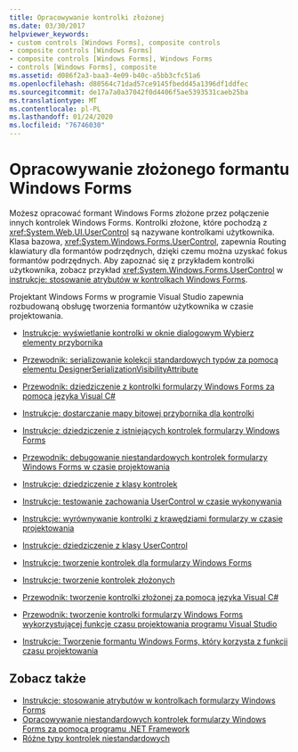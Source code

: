 ```yaml
---
title: Opracowywanie kontrolki złożonej
ms.date: 03/30/2017
helpviewer_keywords:
- custom controls [Windows Forms], composite controls
- composite controls [Windows Forms]
- composite controls [Windows Forms], Windows Forms
- controls [Windows Forms], composite
ms.assetid: d086f2a3-baa3-4e09-b40c-a5bb3cfc51a6
ms.openlocfilehash: d80564c71dad57ce9145fbedd45a1396df1ddfec
ms.sourcegitcommit: de17a7a0a37042f0d4406f5ae5393531caeb25ba
ms.translationtype: MT
ms.contentlocale: pl-PL
ms.lasthandoff: 01/24/2020
ms.locfileid: "76746030"
---
```

# <a name="develop-a-composite-windows-forms-control"></a>Opracowywanie złożonego formantu Windows Forms

Możesz opracować formant Windows Forms złożone przez połączenie innych kontrolek Windows Forms. Kontrolki złożone, które pochodzą z <xref:System.Web.UI.UserControl> są nazywane kontrolkami użytkownika. Klasa bazowa, <xref:System.Windows.Forms.UserControl>, zapewnia Routing klawiatury dla formantów podrzędnych, dzięki czemu można uzyskać fokus formantów podrzędnych. Aby zapoznać się z przykładem kontrolki użytkownika, zobacz przykład <xref:System.Windows.Forms.UserControl> w [instrukcje: stosowanie atrybutów w kontrolkach Windows Forms](how-to-apply-attributes-in-windows-forms-controls.md).

Projektant Windows Forms w programie Visual Studio zapewnia rozbudowaną obsługę tworzenia formantów użytkownika w czasie projektowania.

- [Instrukcje: wyświetlanie kontrolki w oknie dialogowym Wybierz elementy przybornika](how-to-display-a-control-in-the-choose-toolbox-items-dialog-box.md)

- [Przewodnik: serializowanie kolekcji standardowych typów za pomocą elementu DesignerSerializationVisibilityAttribute](serializing-collections-designerserializationvisibilityattribute.md)

- [Przewodnik: dziedziczenie z kontrolki formularzy Windows Forms za pomocą języka Visual C#](walkthrough-inheriting-from-a-windows-forms-control-with-visual-csharp.md)

- [Instrukcje: dostarczanie mapy bitowej przybornika dla kontrolki](how-to-provide-a-toolbox-bitmap-for-a-control.md)

- [Instrukcje: dziedziczenie z istniejących kontrolek formularzy Windows Forms](how-to-inherit-from-existing-windows-forms-controls.md)

- [Przewodnik: debugowanie niestandardowych kontrolek formularzy Windows Forms w czasie projektowania](walkthrough-debugging-custom-windows-forms-controls-at-design-time.md)

- [Instrukcje: dziedziczenie z klasy kontrolek](how-to-inherit-from-the-control-class.md)

- [Instrukcje: testowanie zachowania UserControl w czasie wykonywania](how-to-test-the-run-time-behavior-of-a-usercontrol.md)

- [Instrukcje: wyrównywanie kontrolki z krawędziami formularzy w czasie projektowania](how-to-align-a-control-to-the-edges-of-forms-at-design-time.md)

- [Instrukcje: dziedziczenie z klasy UserControl](how-to-inherit-from-the-usercontrol-class.md)

- [Instrukcje: tworzenie kontrolek dla formularzy Windows Forms](how-to-author-controls-for-windows-forms.md)

- [Instrukcje: tworzenie kontrolek złożonych](how-to-author-composite-controls.md)

- [Przewodnik: tworzenie kontrolki złożonej za pomocą języka Visual C#](walkthrough-authoring-a-composite-control-with-visual-csharp.md)

- [Przewodnik: tworzenie kontrolki formularzy Windows Forms wykorzystującej funkcje czasu projektowania programu Visual Studio](creating-a-wf-control-design-time-features.md)

- [Instrukcje: Tworzenie formantu Windows Forms, który korzysta z funkcji czasu projektowania](https://docs.microsoft.com/previous-versions/visualstudio/visual-studio-2013/307hck25(v=vs.120))

## <a name="see-also"></a>Zobacz także

- [Instrukcje: stosowanie atrybutów w kontrolkach formularzy Windows Forms](how-to-apply-attributes-in-windows-forms-controls.md)
- [Opracowywanie niestandardowych kontrolek formularzy Windows Forms za pomocą programu .NET Framework](developing-custom-windows-forms-controls.md)
- [Różne typy kontrolek niestandardowych](varieties-of-custom-controls.md)

